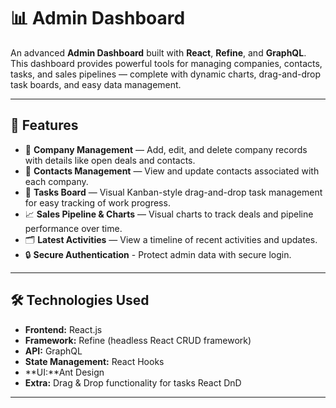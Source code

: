 # 📊 Admin Dashboard

An advanced **Admin Dashboard** built with **React**, **Refine**, and **GraphQL**. This dashboard provides powerful tools for managing companies, contacts, tasks, and sales pipelines — complete with dynamic charts, drag-and-drop task boards, and easy data management.

---

## 🚀 Features

- 🏢 **Company Management** — Add, edit, and delete company records with details like open deals and contacts.
- 📇 **Contacts Management** — View and update contacts associated with each company.
- 📅 **Tasks Board** — Visual Kanban-style drag-and-drop task management for easy tracking of work progress.
- 📈 **Sales Pipeline & Charts** — Visual charts to track deals and pipeline performance over time.
- 🗂️ **Latest Activities** — View a timeline of recent activities and updates.
- 🔒 **Secure Authentication** - Protect admin data with secure login.

---

## 🛠️ Technologies Used

- **Frontend:** React.js
- **Framework:** Refine (headless React CRUD framework)
- **API:** GraphQL
- **State Management:** React Hooks
- **UI:**Ant Design 
- **Extra:** Drag & Drop functionality for tasks React DnD 

---



